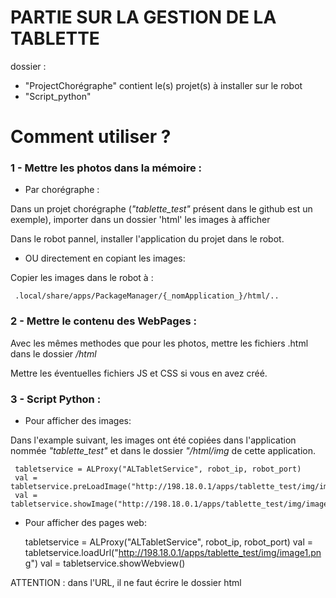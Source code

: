 # PARTIE SUR LA GESTION DE LA TABLETTE
dossier :
  - "ProjectChorégraphe" contient le(s) projet(s) à installer sur le robot 
  - "Script_python"  
    

  
# Comment utiliser ?

### 1 - Mettre les photos dans la mémoire :

- Par chorégraphe :

Dans un projet chorégraphe (_"tablette_test"_ présent dans le github est un exemple), importer dans un dossier 'html' les images à afficher

Dans le robot pannel, installer l'application du projet dans le robot.  
          
          
- OU directement en copiant les images:

Copier les images dans le robot à :

     .local/share/apps/PackageManager/{_nomApplication_}/html/..  
  
  
### 2 - Mettre le contenu des WebPages :
Avec les mêmes methodes que pour les photos, mettre les fichiers .html dans le dossier _/html_

Mettre les éventuelles fichiers JS et CSS si vous en avez créé.


### 3 - Script Python :

- Pour afficher des images:

Dans l'example suivant, les images ont été copiées dans l'application nommée _"tablette_test"_ et dans le dossier _"/html/img_ de cette application.

     tabletservice = ALProxy("ALTabletService", robot_ip, robot_port)
     val = tabletservice.preLoadImage("http://198.18.0.1/apps/tablette_test/img/image1.png")
     val = tabletservice.showImage("http://198.18.0.1/apps/tablette_test/img/image1.png")
     
- Pour afficher des pages web:

     tabletservice = ALProxy("ALTabletService", robot_ip, robot_port)
     val = tabletservice.loadUrl("http://198.18.0.1/apps/tablette_test/img/image1.png")
     val = tabletservice.showWebview()

ATTENTION : dans l'URL, il ne faut écrire le dossier html
